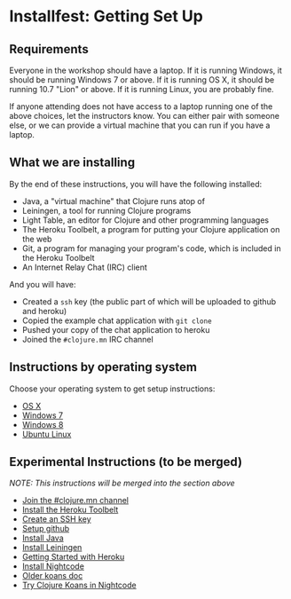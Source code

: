 Installfest: Getting Set Up
===========================

## Requirements

Everyone in the workshop should have a laptop. If it is running Windows, it should be running Windows 7 or above. If it is running OS X, it should be running 10.7 "Lion" or above. If it is running Linux, you are probably fine.

If anyone attending does not have access to a laptop running one of the above choices, let the instructors know. You can either pair with someone else, or we can provide a virtual machine that you can run if you have a laptop.

## What we are installing

By the end of these instructions, you will have the following installed:

* Java, a "virtual machine" that Clojure runs atop of
* Leiningen, a tool for running Clojure programs
* Light Table, an editor for Clojure and other programming languages
* The Heroku Toolbelt, a program for putting your Clojure application on the web
* Git, a program for managing your program's code, which is included in the Heroku Toolbelt
* An Internet Relay Chat (IRC) client

And you will have:

* Created a ````ssh```` key (the public part of which will be uploaded to github and heroku)
* Copied the example chat application with ````git clone````
* Pushed your copy of the chat application to heroku
* Joined the ````#clojure.mn```` IRC channel

## Instructions by operating system

Choose your operating system to get setup instructions:

* [OS X](setup_osx.md)
* [Windows 7](setup_win7.md)
* [Windows 8](setup_win8.md)
* [Ubuntu Linux](setup_ubuntu.md)

## Experimental Instructions (to be merged)

*NOTE: This instructions will be merged into the section above*

* [Join the #clojure.mn channel](setup_new_irc.md)
* [Install the Heroku Toolbelt](setup_new_heroku.md)
* [Create an SSH key](setup_new_ssh.md)
* [Setup github](setup_new_github.md)
* [Install Java](setup_new_java.md)
* [Install Leiningen](setup_new_lein.md)
* [Getting Started with Heroku](setup_new_heroku2.md)
* [Install Nightcode](setup_new_nightcode.md)
* [Older koans doc](koans.md)
* [Try Clojure Koans in Nightcode](setup_new_koans.md)
